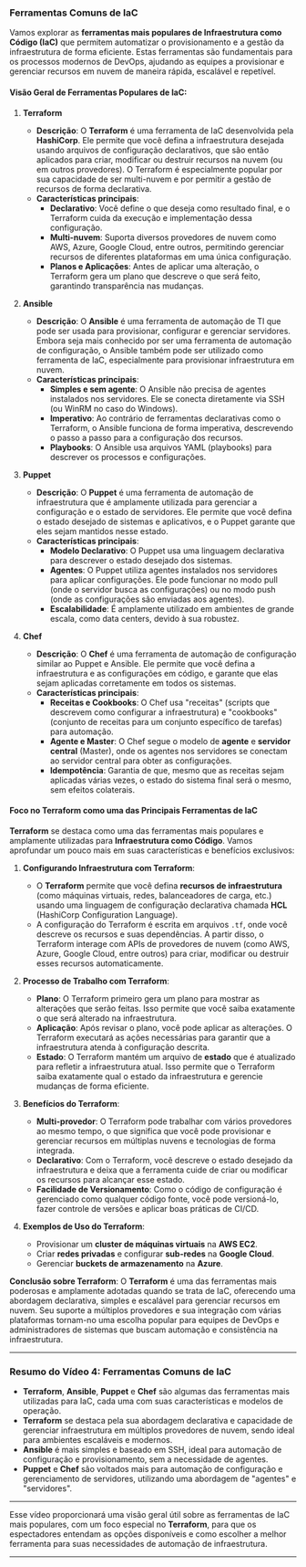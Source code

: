 ### **Ferramentas Comuns de IaC**

Vamos explorar as **ferramentas mais populares de Infraestrutura como Código (IaC)** que permitem automatizar o provisionamento e a gestão da infraestrutura de forma eficiente. Estas ferramentas são fundamentais para os processos modernos de DevOps, ajudando as equipes a provisionar e gerenciar recursos em nuvem de maneira rápida, escalável e repetível.

#### **Visão Geral de Ferramentas Populares de IaC:**

1. **Terraform**
   - **Descrição**: O **Terraform** é uma ferramenta de IaC desenvolvida pela **HashiCorp**. Ele permite que você defina a infraestrutura desejada usando arquivos de configuração declarativos, que são então aplicados para criar, modificar ou destruir recursos na nuvem (ou em outros provedores). O Terraform é especialmente popular por sua capacidade de ser multi-nuvem e por permitir a gestão de recursos de forma declarativa.
   - **Características principais**:
     - **Declarativo**: Você define o que deseja como resultado final, e o Terraform cuida da execução e implementação dessa configuração.
     - **Multi-nuvem**: Suporta diversos provedores de nuvem como AWS, Azure, Google Cloud, entre outros, permitindo gerenciar recursos de diferentes plataformas em uma única configuração.
     - **Planos e Aplicações**: Antes de aplicar uma alteração, o Terraform gera um plano que descreve o que será feito, garantindo transparência nas mudanças.
   
2. **Ansible**
   - **Descrição**: O **Ansible** é uma ferramenta de automação de TI que pode ser usada para provisionar, configurar e gerenciar servidores. Embora seja mais conhecido por ser uma ferramenta de automação de configuração, o Ansible também pode ser utilizado como ferramenta de IaC, especialmente para provisionar infraestrutura em nuvem.
   - **Características principais**:
     - **Simples e sem agente**: O Ansible não precisa de agentes instalados nos servidores. Ele se conecta diretamente via SSH (ou WinRM no caso do Windows).
     - **Imperativo**: Ao contrário de ferramentas declarativas como o Terraform, o Ansible funciona de forma imperativa, descrevendo o passo a passo para a configuração dos recursos.
     - **Playbooks**: O Ansible usa arquivos YAML (playbooks) para descrever os processos e configurações.

3. **Puppet**
   - **Descrição**: O **Puppet** é uma ferramenta de automação de infraestrutura que é amplamente utilizada para gerenciar a configuração e o estado de servidores. Ele permite que você defina o estado desejado de sistemas e aplicativos, e o Puppet garante que eles sejam mantidos nesse estado.
   - **Características principais**:
     - **Modelo Declarativo**: O Puppet usa uma linguagem declarativa para descrever o estado desejado dos sistemas.
     - **Agentes**: O Puppet utiliza agentes instalados nos servidores para aplicar configurações. Ele pode funcionar no modo pull (onde o servidor busca as configurações) ou no modo push (onde as configurações são enviadas aos agentes).
     - **Escalabilidade**: É amplamente utilizado em ambientes de grande escala, como data centers, devido à sua robustez.

4. **Chef**
   - **Descrição**: O **Chef** é uma ferramenta de automação de configuração similar ao Puppet e Ansible. Ele permite que você defina a infraestrutura e as configurações em código, e garante que elas sejam aplicadas corretamente em todos os sistemas.
   - **Características principais**:
     - **Receitas e Cookbooks**: O Chef usa "receitas" (scripts que descrevem como configurar a infraestrutura) e "cookbooks" (conjunto de receitas para um conjunto específico de tarefas) para automação.
     - **Agente e Master**: O Chef segue o modelo de **agente** e **servidor central** (Master), onde os agentes nos servidores se conectam ao servidor central para obter as configurações.
     - **Idempotência**: Garantia de que, mesmo que as receitas sejam aplicadas várias vezes, o estado do sistema final será o mesmo, sem efeitos colaterais.

#### **Foco no Terraform como uma das Principais Ferramentas de IaC**

**Terraform** se destaca como uma das ferramentas mais populares e amplamente utilizadas para **Infraestrutura como Código**. Vamos aprofundar um pouco mais em suas características e benefícios exclusivos:

1. **Configurando Infraestrutura com Terraform**:
   - O **Terraform** permite que você defina **recursos de infraestrutura** (como máquinas virtuais, redes, balanceadores de carga, etc.) usando uma linguagem de configuração declarativa chamada **HCL** (HashiCorp Configuration Language).
   - A configuração do Terraform é escrita em arquivos `.tf`, onde você descreve os recursos e suas dependências. A partir disso, o Terraform interage com APIs de provedores de nuvem (como AWS, Azure, Google Cloud, entre outros) para criar, modificar ou destruir esses recursos automaticamente.

2. **Processo de Trabalho com Terraform**:
   - **Plano**: O Terraform primeiro gera um plano para mostrar as alterações que serão feitas. Isso permite que você saiba exatamente o que será alterado na infraestrutura.
   - **Aplicação**: Após revisar o plano, você pode aplicar as alterações. O Terraform executará as ações necessárias para garantir que a infraestrutura atenda à configuração descrita.
   - **Estado**: O Terraform mantém um arquivo de **estado** que é atualizado para refletir a infraestrutura atual. Isso permite que o Terraform saiba exatamente qual o estado da infraestrutura e gerencie mudanças de forma eficiente.

3. **Benefícios do Terraform**:
   - **Multi-provedor**: O Terraform pode trabalhar com vários provedores ao mesmo tempo, o que significa que você pode provisionar e gerenciar recursos em múltiplas nuvens e tecnologias de forma integrada.
   - **Declarativo**: Com o Terraform, você descreve o estado desejado da infraestrutura e deixa que a ferramenta cuide de criar ou modificar os recursos para alcançar esse estado.
   - **Facilidade de Versionamento**: Como o código de configuração é gerenciado como qualquer código fonte, você pode versioná-lo, fazer controle de versões e aplicar boas práticas de CI/CD.

4. **Exemplos de Uso do Terraform**:
   - Provisionar um **cluster de máquinas virtuais** na **AWS EC2**.
   - Criar **redes privadas** e configurar **sub-redes** na **Google Cloud**.
   - Gerenciar **buckets de armazenamento** na **Azure**.

**Conclusão sobre Terraform**:
O **Terraform** é uma das ferramentas mais poderosas e amplamente adotadas quando se trata de IaC, oferecendo uma abordagem declarativa, simples e escalável para gerenciar recursos em nuvem. Seu suporte a múltiplos provedores e sua integração com várias plataformas tornam-no uma escolha popular para equipes de DevOps e administradores de sistemas que buscam automação e consistência na infraestrutura.

---

### **Resumo do Vídeo 4: Ferramentas Comuns de IaC**

- **Terraform**, **Ansible**, **Puppet** e **Chef** são algumas das ferramentas mais utilizadas para IaC, cada uma com suas características e modelos de operação.
- **Terraform** se destaca pela sua abordagem declarativa e capacidade de gerenciar infraestrutura em múltiplos provedores de nuvem, sendo ideal para ambientes escaláveis e modernos.
- **Ansible** é mais simples e baseado em SSH, ideal para automação de configuração e provisionamento, sem a necessidade de agentes.
- **Puppet** e **Chef** são voltados mais para automação de configuração e gerenciamento de servidores, utilizando uma abordagem de "agentes" e "servidores".

---

Esse vídeo proporcionará uma visão geral útil sobre as ferramentas de IaC mais populares, com um foco especial no **Terraform**, para que os espectadores entendam as opções disponíveis e como escolher a melhor ferramenta para suas necessidades de automação de infraestrutura.

---